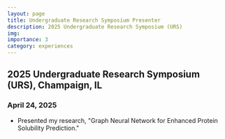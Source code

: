 ```yaml
---
layout: page
title: Undergraduate Research Symposium Presenter
description: 2025 Undergraduate Research Symposium (URS)
img: 
importance: 3
category: experiences
---
```


## 2025 Undergraduate Research Symposium (URS), Champaign, IL
### April 24, 2025

- Presented my research, "Graph Neural Network for Enhanced Protein Solubility Prediction." 